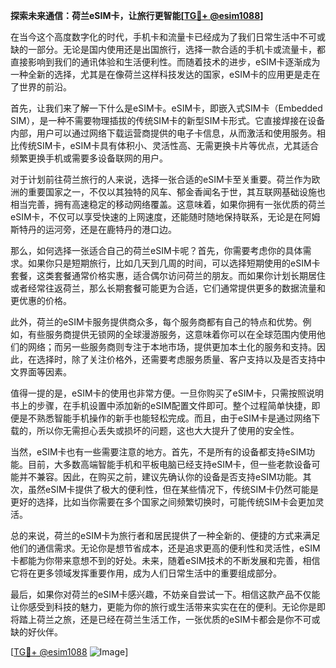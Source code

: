 **探索未来通信：荷兰eSIM卡，让旅行更智能[[TG💪+ @esim1088](https://t.me/s/esim1088)]**

在当今这个高度数字化的时代，手机卡和流量卡已经成为了我们日常生活中不可或缺的一部分。无论是国内使用还是出国旅行，选择一款合适的手机卡或流量卡，都直接影响到我们的通讯体验和生活便利性。而随着技术的进步，eSIM卡逐渐成为一种全新的选择，尤其是在像荷兰这样科技发达的国家，eSIM卡的应用更是走在了世界的前沿。

首先，让我们来了解一下什么是eSIM卡。eSIM卡，即嵌入式SIM卡（Embedded SIM），是一种不需要物理插拔的传统SIM卡的新型SIM卡形式。它直接焊接在设备内部，用户可以通过网络下载运营商提供的电子卡信息，从而激活和使用服务。相比传统SIM卡，eSIM卡具有体积小、灵活性高、无需更换卡片等优点，尤其适合频繁更换手机或需要多设备联网的用户。

对于计划前往荷兰旅行的人来说，选择一张合适的eSIM卡至关重要。荷兰作为欧洲的重要国家之一，不仅以其独特的风车、郁金香闻名于世，其互联网基础设施也相当完善，拥有高速稳定的移动网络覆盖。这意味着，如果你拥有一张优质的荷兰eSIM卡，不仅可以享受快速的上网速度，还能随时随地保持联系，无论是在阿姆斯特丹的运河旁，还是在鹿特丹的港口边。

那么，如何选择一张适合自己的荷兰eSIM卡呢？首先，你需要考虑你的具体需求。如果你只是短期旅行，比如几天到几周的时间，可以选择短期使用的eSIM卡套餐，这类套餐通常价格实惠，适合偶尔访问荷兰的朋友。而如果你计划长期居住或者经常往返荷兰，那么长期套餐可能更为合适，它们通常提供更多的数据流量和更优惠的价格。

此外，荷兰的eSIM卡服务提供商众多，每个服务商都有自己的特点和优势。例如，有些服务商提供无锁网的全球漫游服务，这意味着你可以在全球范围内使用他们的网络；而另一些服务商则专注于本地市场，提供更加本土化的服务和支持。因此，在选择时，除了关注价格外，还需要考虑服务质量、客户支持以及是否支持中文界面等因素。

值得一提的是，eSIM卡的使用也非常方便。一旦你购买了eSIM卡，只需按照说明书上的步骤，在手机设置中添加新的eSIM配置文件即可。整个过程简单快捷，即便是不熟悉智能手机操作的新手也能轻松完成。而且，由于eSIM卡是通过网络下载的，所以你无需担心丢失或损坏的问题，这也大大提升了使用的安全性。

当然，eSIM卡也有一些需要注意的地方。首先，不是所有的设备都支持eSIM功能。目前，大多数高端智能手机和平板电脑已经支持eSIM卡，但一些老款设备可能并不兼容。因此，在购买之前，建议先确认你的设备是否支持eSIM功能。其次，虽然eSIM卡提供了极大的便利性，但在某些情况下，传统SIM卡仍然可能是更好的选择，比如当你需要在多个国家之间频繁切换时，可能传统SIM卡会更加灵活。

总的来说，荷兰的eSIM卡为旅行者和居民提供了一种全新的、便捷的方式来满足他们的通信需求。无论你是想节省成本，还是追求更高的便利性和灵活性，eSIM卡都能为你带来意想不到的好处。未来，随着eSIM技术的不断发展和完善，相信它将在更多领域发挥重要作用，成为人们日常生活中的重要组成部分。

最后，如果你对荷兰的eSIM卡感兴趣，不妨亲自尝试一下。相信这款产品不仅能让你感受到科技的魅力，更能为你的旅行或生活带来实实在在的便利。无论你是即将踏上荷兰之旅，还是已经在荷兰生活工作，一张优质的eSIM卡都会是你不可或缺的好伙伴。

[[TG💪+ @esim1088](https://t.me/s/esim1088) ![Image](https://i.postimg.cc/4NQfJmqS/Snipaste-2025-05-13-00-14-12.png)]